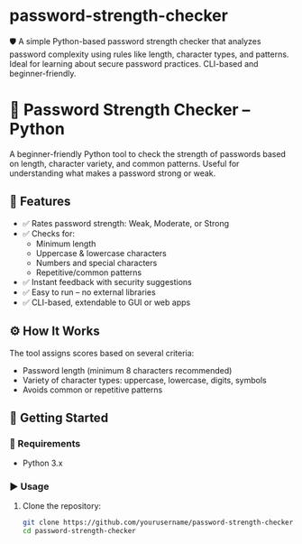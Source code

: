 # password-strength-checker
🛡️ A simple Python-based password strength checker that analyzes password complexity using rules like length, character types, and patterns. Ideal for learning about secure password practices. CLI-based and beginner-friendly.
# 🔐 Password Strength Checker – Python

A beginner-friendly Python tool to check the strength of passwords based on length, character variety, and common patterns. Useful for understanding what makes a password strong or weak.

## 🧠 Features

- ✅ Rates password strength: Weak, Moderate, or Strong
- ✅ Checks for:
  - Minimum length
  - Uppercase & lowercase characters
  - Numbers and special characters
  - Repetitive/common patterns
- ✅ Instant feedback with security suggestions
- ✅ Easy to run – no external libraries
- ✅ CLI-based, extendable to GUI or web apps

## ⚙️ How It Works

The tool assigns scores based on several criteria:
- Password length (minimum 8 characters recommended)
- Variety of character types: uppercase, lowercase, digits, symbols
- Avoids common or repetitive patterns

## 🚀 Getting Started

### 🔧 Requirements

- Python 3.x

### ▶️ Usage

1. Clone the repository:
   ```bash
   git clone https://github.com/yourusername/password-strength-checker.git
   cd password-strength-checker
